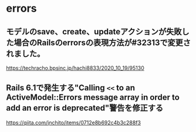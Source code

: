 # errors
## モデルのsave、create、updateアクションが失敗した場合のRailsのerrorsの表現方法が#32313で変更されました。
https://techracho.bpsinc.jp/hachi8833/2020_10_19/95130

## Rails 6.1で発生する"Calling `<<` to an ActiveModel::Errors message array in order to add an error is deprecated"警告を修正する
https://qiita.com/jnchito/items/0712e8b692c4b3c288f3